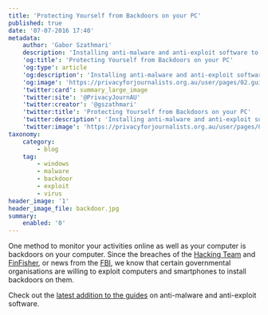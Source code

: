 ```yaml
---
title: 'Protecting Yourself from Backdoors on your PC'
published: true
date: '07-07-2016 17:40'
metadata:
    author: 'Gabor Szathmari'
    description: 'Installing anti-malware and anti-exploit software to protect your sources from sneaky backdoors on your PC'
    'og:title': 'Protecting Yourself from Backdoors on your PC'
    'og:type': article
    'og:description': 'Installing anti-malware and anti-exploit software to protect your sources from sneaky backdoors on your PC'
    'og:image': 'https://privacyforjournalists.org.au/user/pages/02.guides/protect-your-pc-from-backdoors-windows/backdoor-social-image.png'
    'twitter:card': summary_large_image
    'twitter:site': '@PrivacyJournAU'
    'twitter:creator': '@gszathmari'
    'twitter:title': 'Protecting Yourself from Backdoors on your PC'
    'twitter:description': 'Installing anti-malware and anti-exploit software to protect your sources from sneaky backdoors on your PC'
    'twitter:image': 'https://privacyforjournalists.org.au/user/pages/02.guides/protect-your-pc-from-backdoors-windows/backdoor-social-image.png'
taxonomy:
    category:
        - blog
    tag:
        - windows
        - malware
        - backdoor
        - exploit
        - virus
header_image: '1'
header_image_file: backdoor.jpg
summary:
    enabled: '0'
---
```


One method to monitor your activities online as well as your computer is backdoors on your computer. Since the breaches of the [Hacking Team](https://en.wikipedia.org/wiki/Hacking_Team?target=_blank) and [FinFisher](https://en.wikipedia.org/wiki/FinFisher?target=_blank), or news from the [FBI](http://www.newsweek.com/supreme-court-allows-fbi-hack-any-computer-anywhere-if-warrant-454278?target=_blank), we know that certain governmental organisations are willing to exploit computers and smartphones to install backdoors on them.

Check out the [latest addition to the guides](/guides/protect-your-pc-from-backdoors-windows) on anti-malware and anti-exploit software.
